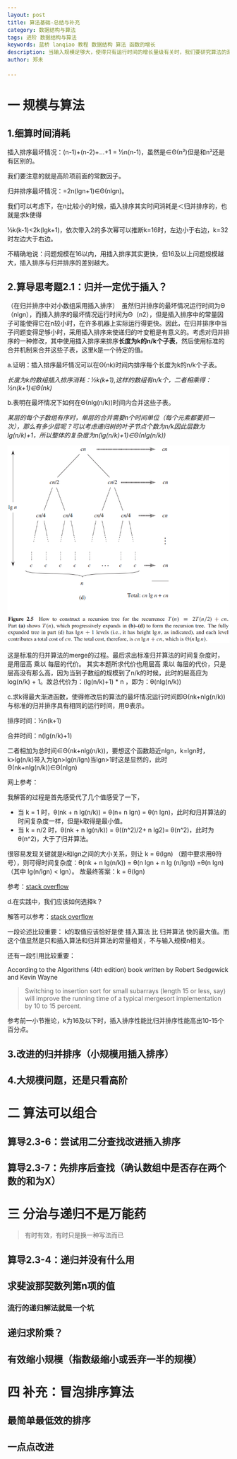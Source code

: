 ```yaml
---
layout: post
title: 算法基础-总结与补充
category: 数据结构与算法
tags: 进阶 数据结构与算法
keywords: 蓝桥 lanqiao 教程 数据结构 算法 函数的增长
description: 当输入规模足够大，使得只有运行时间的增长量级有关时，我们要研究算法的渐进效率。
author: 郑未

---
```


# 一 规模与算法

## 1.细算时间消耗

插入排序最坏情况：(n-1)+(n-2)+...+1 = ½n(n-1)，虽然是∈Θ(n²)但是和n²还是有区别的。

我们要注意的就是高阶项前面的常数因子。

归并排序最坏情况：=2n(lgn+1)∈Θ(nlgn)。

我们可以考虑下，在n比较小的时候，插入排序其实时间消耗是＜归并排序的，也就是求k使得

½k(k-1)<2k(lgk+1)，依次带入2的多次幂可以推断k=16时，左边小于右边，k=32时左边大于右边。

不精确地说：问题规模在16以内，用插入排序其实更快，但16及以上问题规模越大，插入排序与归并排序的差别越大。

## 2.算导思考题2.1：归并一定优于插入？

（在归并排序中对小数组采用插入排序）　虽然归并排序的最坏情况运行时间为Θ（nlgn），而插入排序的最坏情况运行时间为Θ（n2），但是插入排序中的常量因子可能使得它在n较小时，在许多机器上实际运行得更快。因此，在归并排序中当子问题变得足够小时，采用插入排序来使递归的叶变粗是有意义的。考虑对归并排序的一种修改，其中使用插入排序来排序**长度为k的n/k个子表**，然后使用标准的合并机制来合并这些子表，这里k是一个待定的值。

a.证明：插入排序最坏情况可以在Θ(nk)时间内排序每个长度为k的n/k个子表。

*长度为k的数组插入排序消耗：½k(k+1),这样的数组有n/k个，二者相乘得：½n(k+1)∈Θ(nk)*

b.表明在最坏情况下如何在Θ(nlg(n/k))时间内合并这些子表。

*某层的每个子数组有序时，单层的合并需要n个时间单位（每个元素都要抓一次），那么有多少层呢？可以考虑递归树的叶子节点个数为n/k因此层数为lg(n/k)+1，所以整体的复杂度为n(lg(n/k)+1)∈Θ(nlg(n/k))*

![Alt text](/public/img/algorithm/summary-1-1)

这是标准的归并算法的merge的过程。最后求出标准归并算法的时间复杂度时，是用层高 乘以 每层的代价。 
其实本题所求代价也用层高 乘以 每层的代价，只是层高没有那么高，因为当到子数组的规模到了n/k的时候，此时的层高应为log(n/k) + 1。故总代价为：(lg(n/k)+1) * n ，即为：θ(nlg(n/k))

c.求k得最大渐进函数，使得修改后的算法的最坏情况运行时间即Θ(nk+nlg(n/k))与标准的归并排序具有相同的运行时间，用Θ表示。

排序时间：½n(k+1)

合并时间：n(lg(n/k)+1)

二者相加为总时间∈Θ(nk+nlg(n/k))，要想这个函数趋近nlgn，k=lgn时，k>lg(n/k)带入为lgn>lg(n/lgn)当lgn>1时这是显然的，此时Θ(nk+nlg(n/k))∈Θ(nlgn)

网上参考：

我解答的过程是首先感受代了几个值感受了一下，

- 当 k = 1 时，θ(nk + n lg(n/k)) = θ(n+ n lgn) = θ(n lgn)，此时和归并算法的时间复杂度一样，但是k取得是最小值。
- 当 k = n/2 时，θ(nk + n lg(n/k)) = θ((n^2)/2+ n lg2)= θ(n^2)，此时为θ(n^2)，大于了归并算法。

很容易发现关键就是k和lgn之间的大小关系，则让 k = θ(lgn) （题中要求用θ符号），则可得时间复杂度：θ(nk + n lg(n/k)) = θ(n lgn + n lg (n/lgn)) =θ(n lgn)（其中 lg(n/lgn) < lgn）。 
故最终答案：k = θ(lgn)

参考：[stack overflow](http://stackoverflow.com/questions/21135163/insertion-sort-for-small-subarrays-in-mergesort)

d.在实践中，我们应该如何选择k？

解答可以参考：[stack overflow ](http://stackoverflow.com/questions/21135163/insertion-sort-for-small-subarrays-in-mergesort)

一段论述比较重要： 
k的取值应该恰好是使 插入算法 比 归并算法 快的最大值。而这个值显然是只和插入算法和归并算法的常量相关，不与输入规模n相关。

还有一段引用比较重要： 

According to the Algorithms (4th edition) book written by Robert Sedgewick and Kevin Wayne

>Switching to insertion sort for small subarrays (length 15 or less, say) will improve the running time of a typical mergesort implementation by 10 to 15 percent.

参考前一小节推论，k为16及以下时，插入排序性能比归并排序性能高出10-15个百分点。

## 3.改进的归并排序（小规模用插入排序）

## 4.大规模问题，还是只看高阶


# 二 算法可以组合

## 算导2.3-6：尝试用二分查找改进插入排序

## 算导2.3-7：先排序后查找（确认数组中是否存在两个数的和为X）


# 三 分治与递归不是万能药

> 有时有效，有时只是换一种写法而已

## 算导2.3-4：递归并没有什么用

## 求斐波那契数列第n项的值

### 流行的递归解法就是一个坑

## 递归求阶乘？

## 有效缩小规模（指数级缩小或丢弃一半的规模）

# 四 补充：冒泡排序算法

## 最简单最低效的排序

## 一点点改进
